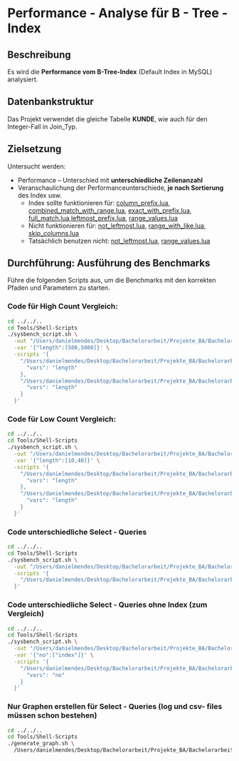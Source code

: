 # Performance - Analyse für B - Tree - Index  

## Beschreibung

Es wird die **Performance vom B-Tree-Index** (Default Index in MySQL) analysiert.

## Datenbankstruktur

Das Projekt verwendet die gleiche Tabelle **KUNDE**, wie auch für den Integer-Fall in Join_Typ.

## Zielsetzung
Untersucht werden:
- Performance – Unterschied mit **unterschiedliche Zeilenanzahl**
- Veranschaulichung der Performanceunterschiede, **je nach Sortierung** des Index usw.
  - Index sollte funktionieren für: [column_prefix.lua](Scripts/query_differences/query_differences_select/column_prefix.lua), [combined_match_with_range.lua](Scripts/query_differences/query_differences_select/combined_match_with_range.lua), [exact_with_prefix.lua](Scripts/query_differences/query_differences_select/exact_with_prefix.lua), [full_match.lua](Scripts/query_differences/query_differences_select/full_match.lua),[leftmost_prefix.lua](Scripts/query_differences/query_differences_select/leftmost_prefix.lua), [range_values.lua](Scripts/query_differences/query_differences_select/range_values.lua)
  - Nicht funktionieren für: [not_leftmost.lua](Scripts/query_differences/query_differences_select/not_leftmost.lua), [range_with_like.lua](Scripts/query_differences/query_differences_select/range_with_like.lua), [skip_columns.lua](Scripts/query_differences/query_differences_select/skip_columns.lua)
  - Tatsächlich benutzen nicht: [not_leftmost.lua](Scripts/query_differences/query_differences_select/not_leftmost.lua), [range_values.lua](Scripts/query_differences/query_differences_select/range_values.lua)

## Durchführung: Ausführung des Benchmarks
Führe die folgenden Scripts aus, um die Benchmarks mit den korrekten Pfaden und Parametern zu starten.

### Code für High Count Vergleich:
```bash
cd ../../..
cd Tools/Shell-Scripts
./sysbench_script.sh \
  -out "/Users/danielmendes/Desktop/Bachelorarbeit/Projekte_BA/Bachelorarbeit_Repo/Projects/Index/B_Tree/Output" \
  -var '{"length":[500,5000]}' \
  -scripts '{
    "/Users/danielmendes/Desktop/Bachelorarbeit/Projekte_BA/Bachelorarbeit_Repo/Projects/Index/B_Tree/Scripts/count_row_changes/with_index": {
      "vars": "length"
    },
    "/Users/danielmendes/Desktop/Bachelorarbeit/Projekte_BA/Bachelorarbeit_Repo/Projects/Index/B_Tree/Scripts/count_row_changes/without_index": {
      "vars": "length"
    }
  }'
```

### Code für Low Count Vergleich:
```bash
cd ../../..
cd Tools/Shell-Scripts
./sysbench_script.sh \
  -out "/Users/danielmendes/Desktop/Bachelorarbeit/Projekte_BA/Bachelorarbeit_Repo/Projects/Index/B_Tree/Output" \
  -var '{"length":[10,40]}' \
  -scripts '{
    "/Users/danielmendes/Desktop/Bachelorarbeit/Projekte_BA/Bachelorarbeit_Repo/Projects/Index/B_Tree/Scripts/count_row_changes/with_index": {
      "vars": "length"
    },
    "/Users/danielmendes/Desktop/Bachelorarbeit/Projekte_BA/Bachelorarbeit_Repo/Projects/Index/B_Tree/Scripts/count_row_changes/without_index": {
      "vars": "length"
    }
  }'
```

### Code unterschiedliche Select - Queries
```bash
cd ../../..
cd Tools/Shell-Scripts
./sysbench_script.sh \
  -out "/Users/danielmendes/Desktop/Bachelorarbeit/Projekte_BA/Bachelorarbeit_Repo/Projects/Index/B_Tree/Output" \
  -scripts '{
    "/Users/danielmendes/Desktop/Bachelorarbeit/Projekte_BA/Bachelorarbeit_Repo/Projects/Index/B_Tree/Scripts/query_differences": {}
  }'
```

### Code unterschiedliche Select - Queries ohne Index (zum Vergleich)
```bash
cd ../../..
cd Tools/Shell-Scripts
./sysbench_script.sh \
  -out "/Users/danielmendes/Desktop/Bachelorarbeit/Projekte_BA/Bachelorarbeit_Repo/Projects/Index/B_Tree/Output" \
  -var '{"no":["index"]}' \
  -scripts '{
    "/Users/danielmendes/Desktop/Bachelorarbeit/Projekte_BA/Bachelorarbeit_Repo/Projects/Index/B_Tree/Scripts/query_differences": {
      "vars": "no"
    }
  }'
```

### Nur Graphen erstellen für Select - Queries (log und csv- files müssen schon bestehen)
```bash
cd ../../..
cd Tools/Shell-Scripts
./generate_graph.sh \
  /Users/danielmendes/Desktop/Bachelorarbeit/Projekte_BA/Bachelorarbeit_Repo/Projects/Index/B_Tree/Output
```
